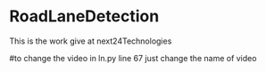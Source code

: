 # RoadLaneDetection
This is the work give at next24Technologies

#to change the video in ln.py line 67 just change the name of video
